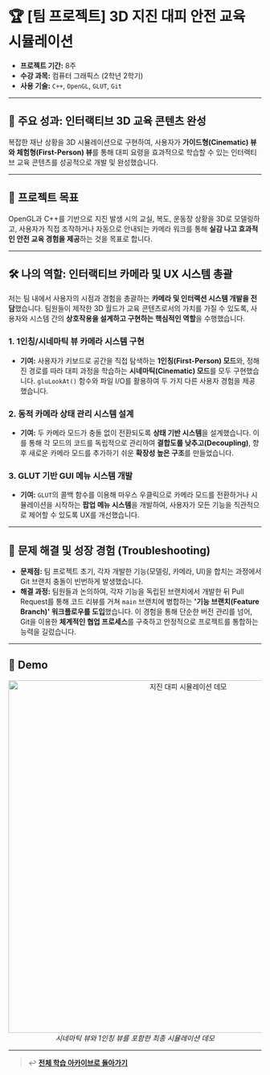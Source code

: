 # 🏆 [팀 프로젝트] 3D 지진 대피 안전 교육 시뮬레이션

- **프로젝트 기간:** 8주
- **수강 과목:** 컴퓨터 그래픽스 (2학년 2학기)
- **사용 기술:** `C++`, `OpenGL`, `GLUT`, `Git`

---

## 🌟 주요 성과: 인터랙티브 3D 교육 콘텐츠 완성

복잡한 재난 상황을 3D 시뮬레이션으로 구현하여, 사용자가 **가이드형(Cinematic) 뷰와 체험형(First-Person) 뷰**를 통해 대피 요령을 효과적으로 학습할 수 있는 인터랙티브 교육 콘텐츠를 성공적으로 개발 및 완성했습니다.

---

## 📌 프로젝트 목표

OpenGL과 C++를 기반으로 지진 발생 시의 교실, 복도, 운동장 상황을 3D로 모델링하고, 사용자가 직접 조작하거나 자동으로 안내되는 카메라 워크를 통해 **실감 나고 효과적인 안전 교육 경험을 제공**하는 것을 목표로 합니다.

---

## 🛠️ 나의 역할: 인터랙티브 카메라 및 UX 시스템 총괄

저는 팀 내에서 사용자의 시점과 경험을 총괄하는 **카메라 및 인터랙션 시스템 개발을 전담**했습니다. 팀원들이 제작한 3D 월드가 교육 콘텐츠로서의 가치를 가질 수 있도록, 사용자와 시스템 간의 **상호작용을 설계하고 구현하는 핵심적인 역할**을 수행했습니다.

### 1. 1인칭/시네마틱 뷰 카메라 시스템 구현
- **기여:** 사용자가 키보드로 공간을 직접 탐색하는 **1인칭(First-Person) 모드**와, 정해진 경로를 따라 대피 과정을 학습하는 **시네마틱(Cinematic) 모드**를 모두 구현했습니다. `gluLookAt()` 함수와 파일 I/O를 활용하여 두 가지 다른 사용자 경험을 제공했습니다.

### 2. 동적 카메라 상태 관리 시스템 설계
- **기여:** 두 카메라 모드가 충돌 없이 전환되도록 **상태 기반 시스템**을 설계했습니다. 이를 통해 각 모드의 코드를 독립적으로 관리하여 **결합도를 낮추고(Decoupling)**, 향후 새로운 카메라 모드를 추가하기 쉬운 **확장성 높은 구조**를 만들었습니다.

### 3. GLUT 기반 GUI 메뉴 시스템 개발
- **기여:** `GLUT`의 콜백 함수를 이용해 마우스 우클릭으로 카메라 모드를 전환하거나 시뮬레이션을 시작하는 **팝업 메뉴 시스템**을 개발하여, 사용자가 모든 기능을 직관적으로 제어할 수 있도록 UX를 개선했습니다.

---

## 🌱 문제 해결 및 성장 경험 (Troubleshooting)
- **문제점:** 팀 프로젝트 초기, 각자 개발한 기능(모델링, 카메라, UI)을 합치는 과정에서 Git 브랜치 충돌이 빈번하게 발생했습니다.
- **해결 과정:** 팀원들과 논의하여, 각자 기능을 독립된 브랜치에서 개발한 뒤 Pull Request를 통해 코드 리뷰를 거쳐 `main` 브랜치에 병합하는 **'기능 브랜치(Feature Branch)' 워크플로우를 도입**했습니다. 이 경험을 통해 단순한 버전 관리를 넘어, Git을 이용한 **체계적인 협업 프로세스**를 구축하고 안정적으로 프로젝트를 통합하는 능력을 길렀습니다.

---

## 📸 Demo

<p align="center">
  <img src="./assets/earthquake-simulation-demo.gif" alt="지진 대피 시뮬레이션 데모" width="700"/>
  <br/>
  <i>시네마틱 뷰와 1인칭 뷰를 포함한 최종 시뮬레이션 데모</i>
</p>

---
> ↩️ **[전체 학습 아카이브로 돌아가기](https://github.com/jihun-moon/daegu-univ-cs)**
